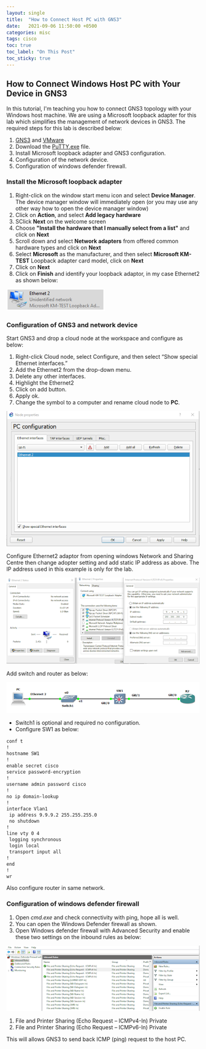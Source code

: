 ```yaml
---
layout: single
title:  "How to Connect Host PC with GNS3"
date:   2021-09-06 11:50:00 +0500
categories: misc
tags: cisco
toc: true
toc_label: "On This Post"
toc_sticky: true
---
```


## How to Connect Windows Host PC with Your Device in  GNS3

In this tutorial, I'm teaching you how to connect GNS3 topology with your Windows host machine. We are using a Microsoft loopback adapter for this lab which simplifies the management of network devices in GNS3. The required steps for this lab is described below:

1. [GNS3](https://www.youtube.com/watch?v=Ibe3hgP8gCA) and [VMware](https://www.youtube.com/watch?v=A0DEnMi09LY)
2. Download the [PuTTY.exe](https://www.chiark.greenend.org.uk/~sgtatham/putty/latest.html) file.
3. Install Microsoft loopback adapter and GNS3 configuration.
4. Configuration of the network device.
5. Configuration of windows defender firewall.

### Install the Microsoft loopback adapter

1. Right-click on the window start menu icon and select **Device Manager**. The device manager window will immediately open (or you may use any other way how to open the device manager window)
2. Click on **Action**, and select **Add legacy hardware**
3. SClick **Next** on the welcome screen
4. Choose **"Install the hardware that I manually select from a list"** and click on **Next**
5. Scroll down and select **Network adapters** from offered common hardware types and click on **Next**
6. Select **Microsoft** as the manufacturer, and then select **Microsoft KM-TEST** Loopback adapter card model, click on **Next**
7. Click on **Next**
8. Click on **Finish**  and identify your loopback adaptor, in my case Ethernet2 as shown below:

![picture](/assets/images/loopback.png)

### Configuration of GNS3 and network device

Start GNS3 and drop a cloud node at the workspace and configure as below:

1. Right-click Cloud node, select Configure, and then select “Show special Ethernet interfaces.”
2. Add the Ethernet2 from the drop-down menu.
3. Delete any other interfaces.
4. Highlight the Ethernet2
5. Click on add button.
6. Apply ok.
7. Change the symbol to a computer and rename cloud node to **PC**.

![picture](/assets/images/cloud%20.png)

Configure Ethernet2 adaptor from opening windows Network and Sharing Centre then change adopter setting and add static IP address as above. The IP address used in this example is only for the lab.

![picture](/assets/images/ip%20setting.png)

Add switch and router as below:

![lab](/assets/images/lab.png)

- Switch1 is optional and required no configuration.
- Configure SW1 as below:

```console
conf t
!
hostname SW1
!
enable secret cisco
service password-encryption
!
username admin password cisco
!
no ip domain-lookup       
!
interface Vlan1
 ip address 9.9.9.2 255.255.255.0
 no shutdown
!
line vty 0 4
 logging synchronous
 login local
 transport input all
!
end
!
wr
```

Also configure router in same network.

### Configuration of windows defender firewall

1. Open _cmd.exe_ and check connectivity with ping, hope all is well.
2. You can open the Windows Defender firewall as shown.
3. Open Windows defender firewall with Advanced Security and enable these two settings on the inbound rules as below:

![picture](/assets/images/firewall-%20rule.png)

   1. File and Printer Sharing (Echo Request – ICMPv4-In) Private
   2. File and Printer Sharing (Echo Request – ICMPv6-In) Private

This will allows GNS3 to send back ICMP (ping) request to the host PC.
